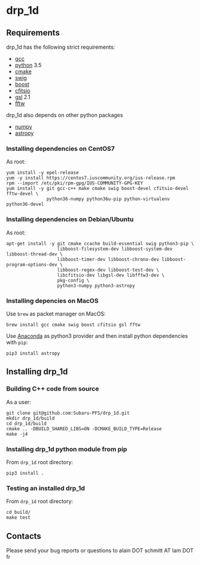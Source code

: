 # drp_1d

## Requirements

drp_1d has the following strict requirements:
* [gcc](https://gcc.gnu.org/)
* [python](https://www.python.org/) 3.5
* [cmake](https://cmake.org/)
* [swig](http://www.swig.org/)
* [boost](https://www.boost.org/)
* [cfitsio](https://heasarc.gsfc.nasa.gov/fitsio/)
* [gsl](https://www.gnu.org/software/gsl/) 2.1
* [fftw](http://www.fftw.org/)

drp_1d also depends on other python packages
* [numpy](http://www.numpy.org/)
* [astropy](http://www.astropy.org/)

### Installing dependencies on CentOS7

As root:

    yum install -y epel-release
    yum -y install https://centos7.iuscommunity.org/ius-release.rpm
	rpm --import /etc/pki/rpm-gpg/IUS-COMMUNITY-GPG-KEY
    yum install -y git gcc-c++ make cmake swig boost-devel cfitsio-devel fftw-devel \
	               python36-numpy python36u-pip python-virtualenv python36-devel

### Installing dependencies on Debian/Ubuntu

As root:

    apt-get install -y git cmake ccache build-essential swig python3-pip \
                       libboost-filesystem-dev libboost-system-dev libboost-thread-dev \
					   libboost-timer-dev libboost-chrono-dev libboost-program-options-dev \
					   libboost-regex-dev libboost-test-dev \
					   libcfitsio-dev libgsl-dev libfftw3-dev \
					   pkg-config \
					   python3-numpy python3-astropy

### Installing depencies on MacOS

Use `brew` as packet manager on MacOS:

    brew install gcc cmake swig boost cfitsio gsl fftw

Use [Anaconda](https://www.anaconda.com/) as python3 provider and then install python dependencies with `pip`:

    pip3 install astropy


## Installing drp_1d

### Building C++ code from source

As a user:

    git clone git@github.com:Subaru-PFS/drp_1d.git
    mkdir drp_1d/build
    cd drp_1d/build
    cmake .. -DBUILD_SHARED_LIBS=ON -DCMAKE_BUILD_TYPE=Release
    make -j4

### Installing drp_1d python module from pip

From `drp_1d` root directory:

    pip3 install .

### Testing an installed drp_1d

From `drp_1d` root directory:

    cd build/
    make test

## Contacts

Please send your bug reports or questions to alain DOT schmitt AT lam DOT fr
